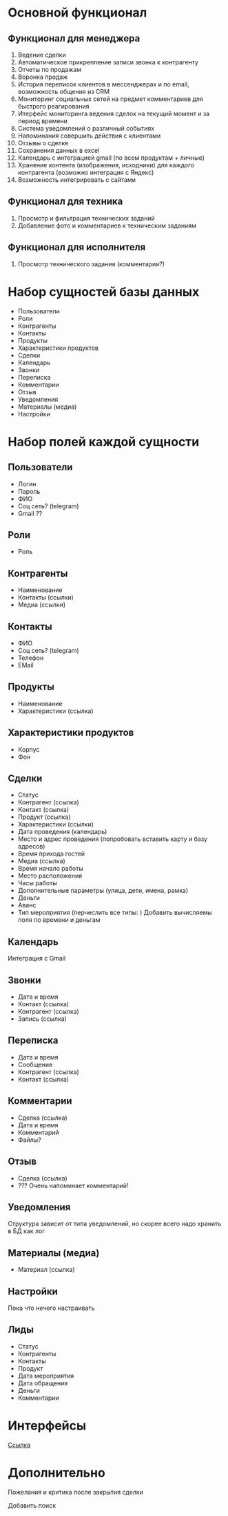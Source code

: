 # Основной функционал
## Функционал для менеджера
1. Ведение сделки
2. Автоматическое прикрепление записи звонка к контрагенту
3. Отчеты по продажам
4. Воронка продаж
5. История переписок клиентов в мессенджерах и по email, возможность общения из CRM
6. Мониторинг социальных сетей на предмет комментариев для быстрого реагирования
7. Итерфейс мониторинга ведения сделок на текущий момент и за период времени
8. Система уведомлений о различный событиях
9. Напоминания совершить действия с клиентами
10. Отзывы о сделке
11. Сохранения данных в excel
12. Календарь с интеграцией gmail (по всем продуктам + личные)
13. Хранение контента (изображения, исходники) для каждого контрагента (возможно интеграция с Яндекс)
14. Возможность интегрировать с сайтами

## Функционал для техника
1. Просмотр и фильтрация технических заданий
2. Добавление фото и комментариев к техническим заданиям

## Функционал для исполнителя
1. Просмотр технического задания (комментарии?)

# Набор сущностей базы данных
- Пользователи
- Роли
- Контрагенты
- Контакты
- Продукты
- Характеристики продуктов
- Сделки
- Календарь
- Звонки
- Переписка
- Комментарии
- Отзыв
- Уведомления
- Материалы (медиа)
- Настройки

# Набор полей каждой сущности

## Пользователи
- Логин
- Пароль
- ФИО
- Соц сеть? (telegram)
- Gmail ??

## Роли
- Роль

## Контрагенты
- Наименование
- Контакты (ссылки)
- Медиа (ссылки)

## Контакты
- ФИО
- Соц сеть? (telegram)
- Телефон
- EMail

## Продукты
- Наименование
- Характеристики (ссылка)

## Характеристики продуктов
- Корпус
- Фон

## Сделки
- Статус
- Контрагент (ссылка)
- Контакт (ссылка)
- Продукт (ссылка)
- Характеристики (ссылки)
- Дата проведения (календарь)
- Место и адрес проведения (попробовать вставить карту и базу адресов)
- Время прихода гостей
- Медиа (ссылка)
- Время начало работы
- Место расположения
- Часы работы
- Дополнительные параметры (улица, дети, имена, рамка)
- Деньги
- Аванс
- Тип мероприятия (перчеслить все типы: )
Добавить вычисляемы поля по времени и деньгам

## Календарь
Интеграция с Gmail

## Звонки
- Дата и время
- Контакт (ссылка)
- Контрагент (ссылка)
- Запись (ссылка)

## Переписка
- Дата и время
- Сообщение
- Контрагент (ссылка)
- Контакт (ссылка)

## Комментарии
- Сделка (ссылка)
- Дата и время
- Комментарий
- Файлы?

## Отзыв
- Сделка (ссылка)
- ???
Очень напоминает комментарий!

## Уведомления
Структура зависит от типа уведомлений, но скорее всего надо хранить в БД как лог

## Материалы (медиа)
- Материал (ссылка)

## Настройки
Пока что нечего настраивать

## Лиды
- Статус
- Контрагенты
- Контакты
- Продукт
- Дата мероприятия
- Дата обращения
- Деньги
- Комментарии

# Интерфейсы
[Ссылка](https://ninjamock.com/s/DVSHVKx)

# Дополнительно
Пожелания и критика после закрытия сделки 

Добавить поиск 

